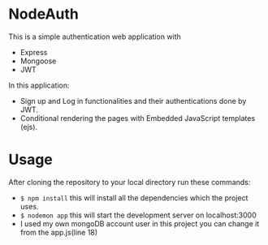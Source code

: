 # NodeAuth

This is a simple authentication web application with
- Express
- Mongoose
- JWT

In this application:

- Sign up and Log in functionalities and their authentications done by JWT.
- Conditional rendering the pages with Embedded JavaScript templates (ejs).


# Usage

After cloning the repository to your local directory run these commands:

- `$ npm install` this will install all the dependencies which the project uses.
- `$ nodemon app` this will start the development server on localhost:3000
- I used my own mongoDB account user in this project you can change it from the app.js(line 18)
